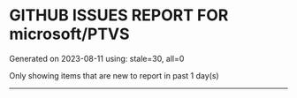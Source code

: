 
# GITHUB ISSUES REPORT FOR microsoft/PTVS


Generated on 2023-08-11 using: stale=30, all=0


Only showing items that are new to report in past 1 day(s)


---
